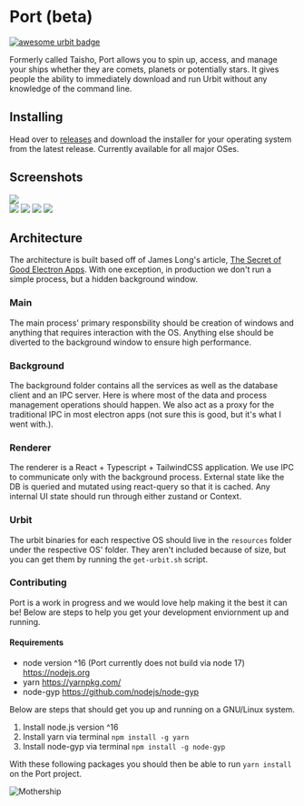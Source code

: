 # Port (beta)

[![awesome urbit badge](https://img.shields.io/badge/~-awesome%20urbit-lightgrey)](https://github.com/urbit/awesome-urbit)

Formerly called Taisho, Port allows you to spin up, access, and manage your ships whether they are comets, planets or potentially stars. It gives people the ability to immediately download and run Urbit without any knowledge of the command line.

## Installing

Head over to [releases](https://github.com/urbit/port/releases) and download the installer for your operating system from the latest release. Currently available for all major OSes. 

## Screenshots
![](https://hmillerdev.nyc3.digitaloceanspaces.com/nocsyx-lassul/taisho-welcome.jpg)  
![](https://hmillerdev.nyc3.digitaloceanspaces.com/nocsyx-lassul/taisho-moon.jpg)
![](https://hmillerdev.nyc3.digitaloceanspaces.com/nocsyx-lassul/taisho-boot.jpg)
![](https://hmillerdev.nyc3.digitaloceanspaces.com/nocsyx-lassul/taisho-launch.jpg)
![](https://hmillerdev.nyc3.digitaloceanspaces.com/nocsyx-lassul/taisho-home.jpg)

## Architecture

The architecture is built based off of James Long's article, [The Secret of Good Electron Apps](https://archive.jlongster.com/secret-of-good-electron-apps). With one exception, in production we don't run a simple process, but a hidden background window.

### Main

The main process' primary responsbility should be creation of windows and anything that requires interaction with the OS. Anything else should be diverted to the background window to ensure high performance.

### Background

The background folder contains all the services as well as the database client and an IPC server. Here is where most of the data and process management operations should happen. We also act as a proxy for the traditional IPC in most electron apps (not sure this is good, but it's what I went with.).

### Renderer

The renderer is a React + Typescript + TailwindCSS application. We use IPC to communicate only with the background process. External state like the DB is queried and mutated using react-query so that it is cached. Any internal UI state should run through either zustand or Context.

### Urbit

The urbit binaries for each respective OS should live in the `resources` folder under the respective OS' folder. They aren't included because of size, but you can get them by running the `get-urbit.sh` script.

### Contributing 
Port is a work in progress and we would love help making it the best it can be!  Below are steps to help you get your development enviornment up and running.

#### Requirements
- node version ^16 (Port currently does not build via node 17) https://nodejs.org
- yarn https://yarnpkg.com/
- node-gyp https://github.com/nodejs/node-gyp

Below are steps that should get you up and running on a GNU/Linux system.
1. Install node.js version ^16
2. Install yarn via terminal `npm install -g yarn`
3. Install node-gyp via terminal `npm install -g node-gyp`

With these following packages you should then be able to run `yarn install` on the Port project.

![Mothership](https://hmillerdev.nyc3.digitaloceanspaces.com/nocsyx-lassul/BALEEN%20CLASS_PATREON_190519.jpg)
